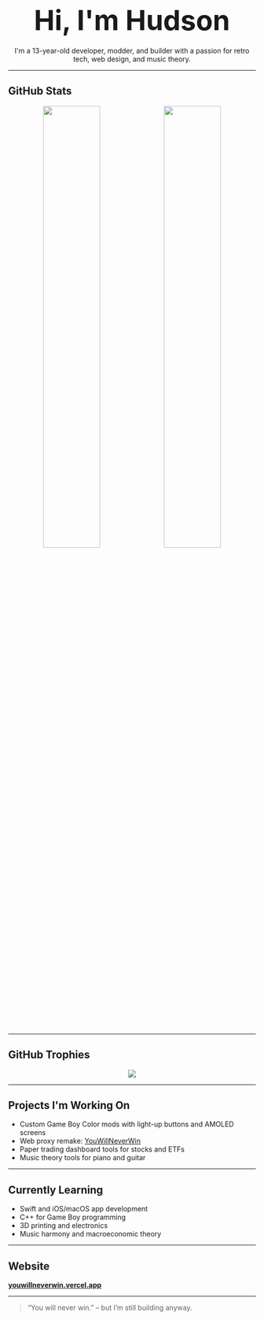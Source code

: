 <h1 align="center">
  <span style="font-weight: bold; font-size: 2em;">Hi, I'm Hudson</span>
</h1>

<p align="center">
  I'm a 13-year-old developer, modder, and builder with a passion for retro tech, web design, and music theory.
</p>

---

## GitHub Stats

<div align="center">

<!-- GitHub Stats -->
<img src="https://github-readme-stats.vercel.app/api?username=hudsonty&show_icons=true&theme=transparent&hide_title=true" width="48%" />

<!-- GitHub Streak -->
<img src="https://github-readme-streak-stats.herokuapp.com/?user=hudsonty&theme=transparent" width="48%" />

</div>

---

## GitHub Trophies

<div align="center">

<img src="https://github-profile-trophy.vercel.app/?username=hudsonty&theme=onedark&no-frame=true&no-bg=true&margin-w=10" />

</div>

---

## Projects I'm Working On

- Custom Game Boy Color mods with light-up buttons and AMOLED screens  
- Web proxy remake: [YouWillNeverWin](https://youwillneverwin.vercel.app)  
- Paper trading dashboard tools for stocks and ETFs  
- Music theory tools for piano and guitar

---

## Currently Learning

- Swift and iOS/macOS app development  
- C++ for Game Boy programming  
- 3D printing and electronics  
- Music harmony and macroeconomic theory

---

## Website

**[youwillneverwin.vercel.app](https://youwillneverwin.vercel.app)**

---

> “You will never win.” – but I’m still building anyway.
